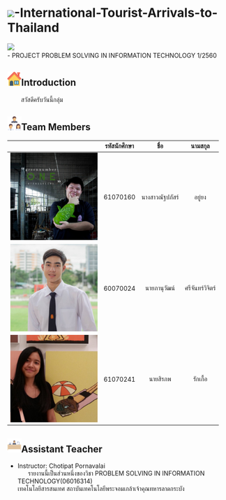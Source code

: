 # ![](/img/car.png)-International-Tourist-Arrivals-to-Thailand
<a href=""><img src="img/Screenshot from 2018-04-22 22-49-34.png" width="1000px"></a>
 <br> - PROJECT PROBLEM SOLVING IN INFORMATION TECHNOLOGY 1/2560

## ![](/img/house.png)Introduction
&nbsp;&nbsp;&nbsp;&nbsp;&nbsp;&nbsp;&nbsp;&nbsp;สวัสดีครับวันนี้กลุ่ม 

## ![](/img/collaboration.png)Team Members
| | รหัสนักศึกษา        | ชื่อ | นามสกุล |
|:-:| :-------------: |:----------:|:--------:|
| <a href=""><img src="img/group1.jpg" width="200px"></a> | 61070160    | นางสาวณัฐปภัสร์ | อยู่ยง |
| <a href=""><img src="img/group2.jpg" width="200px"></a> | 60070024    | นายภานุวัฒน์ | ศรีจันทร์วิจิตร์ |
| <a href=""><img src="img/group3.jpg" width="200px"></a> | 61070241    | นายสิรภพ | รักเกื้อ |

## ![](/img/administrator.png)Assistant Teacher
- Instructor: Chotipat Pornavalai
<br>&nbsp;&nbsp;&nbsp;&nbsp;&nbsp;&nbsp;รายงานนี้เป็นส่วนหนึ่งของวิชา PROBLEM SOLVING IN INFORMATION TECHNOLOGY(06016314)
<br>เทคโนโลยีสารสนเทศ สถาบันเทคโนโลยีพระจอมเกล้าเจ้าคุณทหารลาดกระบัง
